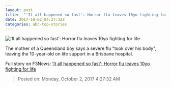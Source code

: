```yaml
---
layout: post
title:  "'It all happened so fast': Horror flu leaves 10yo fighting for life"
date: 2017-10-02 04:27:32Z
categories: abc-top-stories
---
```


!['It all happened so fast': Horror flu leaves 10yo fighting for life](http://www.abc.net.au/news/image/9008090-1x1-700x700.jpg)

The mother of a Queensland boy says a severe flu "took over his body", leaving the 10-year-old on life support in a Brisbane hospital.


Full story on F3News: ['It all happened so fast': Horror flu leaves 10yo fighting for life](http://www.f3nws.com/n/HuXKaG)

> Posted on: Monday, October 2, 2017 4:27:32 AM
